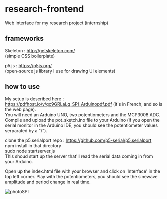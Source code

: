 # research-frontend
Web interface for my research project (internship) 

## frameworks

Skeleton : http://getskeleton.com/  
(simple CSS boilerplate)  

p5.js : https://p5js.org/  
(open-source js library I use for drawing UI elements)

## how to use 

My setup is described here : https://pdfhost.io/v/qc9GRLaLq_SPI_Arduinopdf.pdf (it's in French, and so is the web page).  
You will need an Arduino UNO, two potentiometers and the MCP3008 ADC. 
Compile and upload the pot_sketch.ino file to your Arduino (if you open the serial monitor in the Arduino IDE, you should see the potentiometer values serparated by a "/").  

clone the p5.serialport repo : https://github.com/p5-serial/p5.serialport  
npm install in that directory  
sudo node startserver.js  
This shoud start up the server that'll read the serial data coming in from your Arduino.  

Open up the index.html file with your browser and click on 'Interface' in the top left corner.
Play with the potentiometers, you should see the sinewave amplitude and period change in real time.  

![photoSPI](https://user-images.githubusercontent.com/22426678/116568299-a9e32400-a908-11eb-8519-f616e32d5aca.png)
